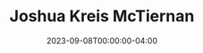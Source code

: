 ---
title: Joshua Kreis McTiernan
aliases:  
  - /people/joshua-mctiernan
layout: people
image:
featured_image_attr: 
featured_image_alt: 
featured_image_caption: 
Socials:
  Website: https://mctiernanjoshua.wixsite.com/home
date: 2023-09-08T00:00:00-04:00
---